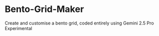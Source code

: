 # Bento-Grid-Maker
Create and customise a bento grid, coded entirely using Gemini 2.5 Pro Experimental 
